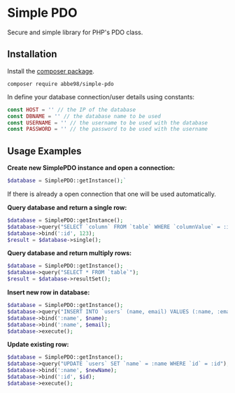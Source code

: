 # Simple PDO
Secure and simple library for PHP's PDO class.

## Installation 
Install the [composer package](https://packagist.org/packages/abbe98/simple-pdo).

```
composer require abbe98/simple-pdo
```

In define your database connection/user details using constants:

```php
const HOST = '' // the IP of the database
const DBNAME = '' // the database name to be used
const USERNAME = '' // the username to be used with the database
const PASSWORD = '' // the password to be used with the username
```

## Usage Examples

**Create new SimplePDO instance and open a connection:**

```php
$database = SimplePDO::getInstance();`
```

If there is already a open connection that one will be used automatically.

**Query database and return a single row:**

```php
$database = SimplePDO::getInstance();
$database->query("SELECT `column` FROM `table` WHERE `columnValue` = :id");
$database->bind(':id', 123);
$result = $database->single();
```

**Query database and return multiply rows:**

```php
$database = SimplePDO::getInstance();
$database->query("SELECT * FROM `table`");
$result = $database->resultSet();
```

**Insert new row in database:**

```php
$database = SimplePDO::getInstance();
$database->query("INSERT INTO `users` (name, email) VALUES (:name, :email)");
$database->bind(':name', $name);
$database->bind(':name', $email);
$database->execute();
```

**Update existing row:**

```php
$database = SimplePDO::getInstance();
$database->query("UPDATE `users` SET `name` = :name WHERE `id` = :id");
$database->bind(':name', $newName);
$database->bind(':id', $id);
$database->execute();
```
